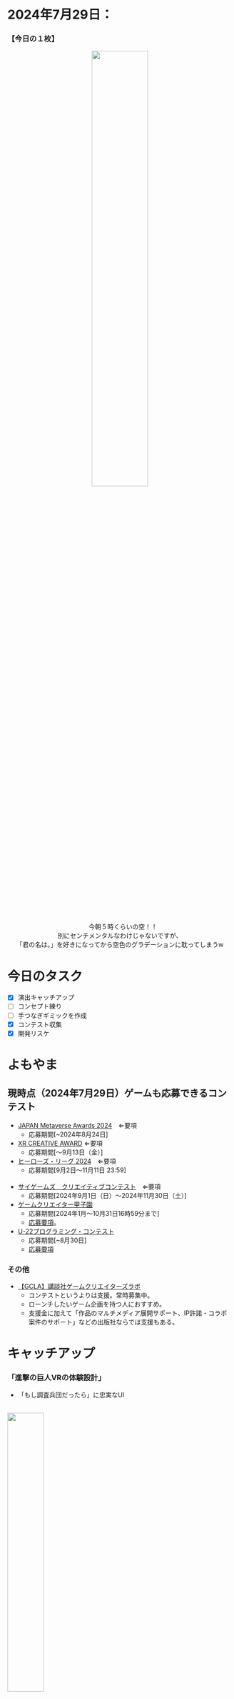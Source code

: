 # 2024年7月29日：
### 【今日の１枚】<br>
<p align="center">
  <img src="https://github.com/user-attachments/assets/7615dd3c-8d8c-43c7-92ea-13a0fa35bb43" width = 50%><br>
 　今朝５時くらいの空！！<br>
   別にセンチメンタルなわけじゃないですが、<br>
  「君の名は。」を好きになってから空色のグラデーションに耽ってしまうw<br>
</p>

# 今日のタスク
- [x] 演出キャッチアップ
- [ ] コンセプト練り
- [ ] 手つなぎギミックを作成
- [x] コンテスト収集
- [x] 開発リスケ

# よもやま
## 現時点（2024年7月29日）ゲームも応募できるコンテスト
- [JAPAN Metaverse Awards 2024](https://dle.or.jp/contests/20240621_4974/)　⇐要項
    - 応募期間[~2024年8月24日]
- [XR CREATIVE AWARD](https://xrc.or.jp/award2024/) ⇐要項
    - 応募期間[～9月13日（金）]
- [ヒーローズ・リーグ 2024](https://heroes-league.net/)　⇐要項
    - 応募期間[9月2日〜11月11日 23:59]
<br><br>
- [サイゲームズ　クリエイティブコンテスト](https://contest.cygames.co.jp/)　⇐要項
    - 応募期間[2024年9月1日（日）～2024年11月30日（土）]
- [ゲームクリエイター甲子園](https://game.creators-guild.com/gck/)
    - 応募期間[2024年1月～10月31日16時59分まで]
    - [応募要項](https://game.creators-guild.com/gck2024-terms/)。
- [U-22プログラミング・コンテスト](https://u22procon.com/)
    - 応募期間[~8月30日]
    - [応募要項](https://u22procon.com/contest/)
 ### その他
- [【GCLA】講談社ゲームクリエイターズラボ](https://creatorslab.kodansha.co.jp/topics/1985/)
    - コンテストというよりは支援。常時募集中。
    - ローンチしたいゲーム企画を持つ人におすすめ。
    - 支援金に加えて「作品のマルチメディア展開サポート、IP許諾・コラボ案件のサポート」などの出版社ならでは支援もある。
 
# キャッチアップ
### 「進撃の巨人VRの体験設計」
- 「もし調査兵団だったら」に忠実なUI

<br><img src="https://github.com/user-attachments/assets/4a57c39f-73a1-4507-abbc-b0654fb37267" width = 40%><br>
　UIには機能性とビジュアル性の二つの性質の両立が必要です。機能性はユーザーに伝えるべき要項を見た目で伝える性質で、ビジュアルは世界観やゲームのスタイルを強調する性質を持ちます。<br>
　進撃の巨人VRはこれら２つの性質の両立をVR内でうまく成したものだと感じます。<br>
　まず、ユーザーからの入力はほとんど手元に存在する本で行います。これは非常に良いアイデアだと思いました。<br>
　VRのUIはよく空中に浮いているモノや、壁に設置されたメニューをコントローラーからカーソルを合わせて入力する手法がとられます。これらが悪いわけではないではなく、機能性やビジュアル性の観点から「進撃の巨人」という世界観や時代背景などとはそぐわない印象があります。<br>
　そこで手元の本にペンで入力するという、VR初心者にも分かりやすい、かつVRだからこそできる入力方法であり、ノートとペンという調査兵団も使っていたであろう道具という世界観に沿ったビジュアル性を兼ね備えた非常にユーザビリティの高いUIだと分ります。<br>
　報告書を書くようにメニューを操れるのは、まるで自分が調査兵団になったかのような気分になれるので最高です。<br><br>
- 戦闘時はシンプルな操作感
<br><img src="https://github.com/user-attachments/assets/ceb93b08-9efe-40d6-b1c6-294ab03ffa34" width = 40%><br>
　戦闘中の操作がとてもシンプルです。トリガーを引いてワイヤーの射出、コントローラーを引いてワイヤーを巻き戻す、剣を振る、Y/Bボタンで剣の交換。というこれさえ覚えれば、戦闘が可能になります。<br>
　戦闘中は巨人の配置を把握しながら、ワイヤーの射出先を狙い、移動先を考えて…などなど、巨人を倒すためにあらゆることを考えます。これ自体はVRの遊び方としては体験没入型なので非常に楽しめます。<br>
　この体験において邪魔しかねないのは操作の複雑性であり、本ゲームそれがなかったため高い没入感が味わえます。<br>
　これらはあくまで人によります。そもそも操作に慣れない可能性もありますが、それは調査兵団として訓練を組むしかないというモチベーションにもなるのではないでしょうか。<br><br>
- 攻撃の手ごたえ
<br><img src="https://github.com/user-attachments/assets/d719a12a-8f74-42e5-ab1b-6606939e7d03" width = 40%><br>
　本ゲームにおける攻撃時の手ごたえは、個人的に「革命なのでは？」と思うポイントです。<br>
　というのも、まだまだ経験浅いですが、現状のVRアクションにおける問題点はこの「手ごたえのなさ」だったのではないかと考えています。<br>
  もちろん酔いやすいところもあり、本作では集中線を使い酔い対策されているという点がありますがそれは置いてといて。<br>
  2Dや3Dゲームではおなじみの演出である「ヒットストップ」が本作では使用されています。VRでも効果が感じられたのは驚きでした。<br>
  そもそもヒットストップとは、攻撃がヒットしたその瞬間、「ぐぐっ」と画面が止まったように見える演出です。この演出には、「攻撃が当たっている感」「より強いダメージを与えている感」を視覚的にフィードバックする作用があります。<br>
　振りかざす手前でスローになるのとは別に、切っ先の残像が出る瞬間に再びスローになる瞬間があります。これが本ゲームにおけるヒットストップです。<br>
  前述のとおり、これにより巨人にダメージを与えた感、つまり手ごたえを非常に感じやすくなっています。これの有無で印象かなり変わると思います。<br>
  もっといろんなゲームで多用されてほしいくらいです。<br><br>
  また、本ゲームにおけるヒットストップは、手ごたえの他にも「調査兵団としての思考の没入感」にもつながっていると感じます。<br>
  調査兵団は巨人が振り向く前にいち早く近づき、弱点であるうなじに狙いを定めて剣を振ります。作品で伝わるような死と瀬戸際の緊張感やゾーンに入るような思考演出は、本作においては攻撃前のスロー演出とヒットストップが思考演出を担っているように感じます。
　
  

